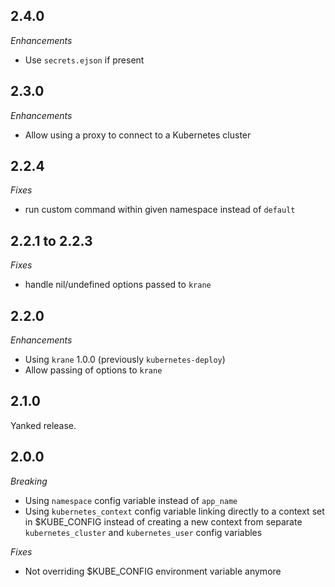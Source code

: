 ## 2.4.0

*Enhancements*

- Use `secrets.ejson` if present

## 2.3.0

*Enhancements*

- Allow using a proxy to connect to a Kubernetes cluster

## 2.2.4

*Fixes*

- run custom command within given namespace instead of `default` 

## 2.2.1 to 2.2.3

*Fixes*

- handle nil/undefined options passed to `krane`

## 2.2.0

*Enhancements*

- Using `krane` 1.0.0 (previously `kubernetes-deploy`)
- Allow passing of options to `krane`

## 2.1.0

Yanked release.

## 2.0.0

*Breaking*

- Using `namespace` config variable instead of `app_name`
- Using `kubernetes_context` config variable linking directly to a context set in $KUBE_CONFIG instead of creating a new context from separate `kubernetes_cluster` and `kubernetes_user` config variables

*Fixes*

- Not overriding $KUBE_CONFIG environment variable anymore
